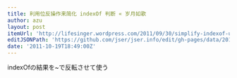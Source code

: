 ```yaml
---
title: 利用位反操作来简化 indexOf 判断 « 岁月如歌
author: azu
layout: post
itemUrl: 'http://lifesinger.wordpress.com/2011/09/30/simplify-indexof-using-bitwise-not/'
editJSONPath: 'https://github.com/jser/jser.info/edit/gh-pages/data/2011/10/index.json'
date: '2011-10-19T18:49:00Z'
---
```

indexOfの結果を~で反転させて使う
